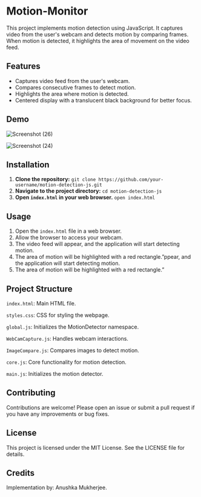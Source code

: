 # Motion-Monitor
This project implements motion detection using JavaScript. It captures video from the user's webcam and detects motion by comparing frames. When motion is detected, it highlights the area of movement on the video feed.

## Features
- Captures video feed from the user's webcam.
- Compares consecutive frames to detect motion.
- Highlights the area where motion is detected.
- Centered display with a translucent black background for better focus.
  
## Demo
![Screenshot (26)](https://github.com/user-attachments/assets/fc1d7a3c-51b9-43b2-8405-67ac7be8aa18)


![Screenshot (24)](https://github.com/user-attachments/assets/7b15b418-3de1-4797-94e7-ad9164849244)

## Installation
1. **Clone the repository:**
   `git clone https://github.com/your-username/motion-detection-js.git`
2. **Navigate to the project directory:**
   `cd motion-detection-js`
3. **Open `index.html` in your web browser.**
   `open index.html`

## Usage

1. Open the `index.html` file in a web browser.
2. Allow the browser to access your webcam.
3. The video feed will appear, and the application will start detecting motion.
4. The area of motion will be highlighted with a red rectangle.”ppear, and the application will start detecting motion.
5. The area of motion will be highlighted with a red rectangle.”

## Project Structure

`index.html`: Main HTML file.

`styles.css`: CSS for styling the webpage.

`global.js`: Initializes the MotionDetector namespace.

`WebCamCapture.js`: Handles webcam interactions.

`ImageCompare.js`: Compares images to detect motion.

`core.js`: Core functionality for motion detection.

`main.js`: Initializes the motion detector.


## Contributing

Contributions are welcome! Please open an issue or submit a pull request if you have any improvements or bug fixes.

## License

This project is licensed under the MIT License. See the LICENSE file for details.

## Credits
Implementation by: Anushka Mukherjee. 


